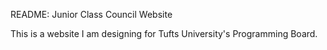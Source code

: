 README: Junior Class Council Website

This is a website I am designing for Tufts University's Programming Board.
